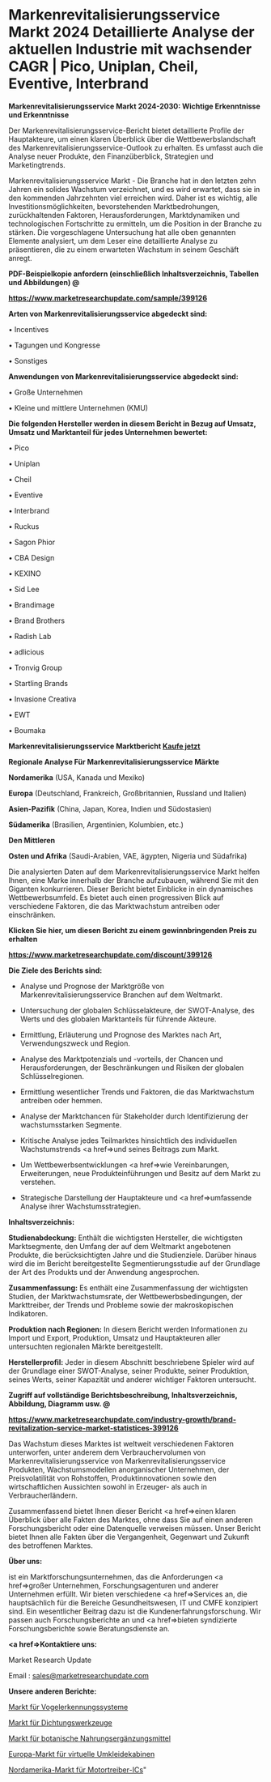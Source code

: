 # Markenrevitalisierungsservice Markt 2024 Detaillierte Analyse der aktuellen Industrie mit wachsender CAGR | Pico, Uniplan, Cheil, Eventive, Interbrand

<strong>Markenrevitalisierungsservice Markt 2024-2030: Wichtige Erkenntnisse und Erkenntnisse</strong>

Der Markenrevitalisierungsservice-Bericht bietet detaillierte Profile der Hauptakteure, um einen klaren Überblick über die Wettbewerbslandschaft des Markenrevitalisierungsservice-Outlook zu erhalten. Es umfasst auch die Analyse neuer Produkte, den Finanzüberblick, Strategien und Marketingtrends.

Markenrevitalisierungsservice Markt - Die Branche hat in den letzten zehn Jahren ein solides Wachstum verzeichnet, und es wird erwartet, dass sie in den kommenden Jahrzehnten viel erreichen wird. Daher ist es wichtig, alle Investitionsmöglichkeiten, bevorstehenden Marktbedrohungen, zurückhaltenden Faktoren, Herausforderungen, Marktdynamiken und technologischen Fortschritte zu ermitteln, um die Position in der Branche zu stärken. Die vorgeschlagene Untersuchung hat alle oben genannten Elemente analysiert, um dem Leser eine detaillierte Analyse zu präsentieren, die zu einem erwarteten Wachstum in seinem Geschäft anregt.



<strong><b>PDF-Beispielkopie anfordern (einschließlich Inhaltsverzeichnis, Tabellen und Abbildungen) @ </b></strong>

<strong><a href=https://www.marketresearchupdate.com/sample/399126>

<strong>https://www.marketresearchupdate.com/sample/399126</u></a></strong></strong>



<strong>Arten von Markenrevitalisierungsservice abgedeckt sind:</strong>

• Incentives

• Tagungen und Kongresse

• Sonstiges



<strong>Anwendungen von Markenrevitalisierungsservice abgedeckt sind:</strong>

• Große Unternehmen

• Kleine und mittlere Unternehmen (KMU)



<strong>Die folgenden Hersteller werden in diesem Bericht in Bezug auf Umsatz, Umsatz und Marktanteil für jedes Unternehmen bewertet:</strong>

• Pico

• Uniplan

• Cheil

• Eventive

• Interbrand

• Ruckus

• Sagon Phior

• CBA Design

• KEXINO

• Sid Lee

• Brandimage

• Brand Brothers

• Radish Lab

• adlicious

• Tronvig Group

• Startling Brands

• Invasione Creativa

• EWT

• Boumaka



<strong>Markenrevitalisierungsservice Marktbericht <a href=https://www.marketresearchupdate.com/buynow/399126>Kaufe jetzt</a></strong>



<strong>Regionale Analyse Für Markenrevitalisierungsservice Märkte</strong>



<strong>Nordamerika</strong> (USA, Kanada und Mexiko)



<strong>Europa</strong> (Deutschland, Frankreich, Großbritannien, Russland und Italien)



<strong>Asien-Pazifik</strong> (China, Japan, Korea, Indien und Südostasien)



<strong>Südamerika</strong> (Brasilien, Argentinien, Kolumbien, etc.)



<strong>Den Mittleren</strong> 

<strong>Osten und Afrika</strong> (Saudi-Arabien, VAE, ägypten, Nigeria und Südafrika)

Die analysierten Daten auf dem Markenrevitalisierungsservice Markt helfen Ihnen, eine Marke innerhalb der Branche aufzubauen, während Sie mit den Giganten konkurrieren. Dieser Bericht bietet Einblicke in ein dynamisches Wettbewerbsumfeld. Es bietet auch einen progressiven Blick auf verschiedene Faktoren, die das Marktwachstum antreiben oder einschränken.



<strong>Klicken Sie hier, um diesen Bericht zu einem gewinnbringenden Preis zu erhalten
</strong>

<strong><a href=https://www.marketresearchupdate.com/discount/399126>https://www.marketresearchupdate.com/discount/399126</b></u></strong></a>



<strong>Die Ziele des Berichts sind:</strong>

- Analyse und Prognose der Marktgröße von Markenrevitalisierungsservice Branchen auf dem Weltmarkt.

- Untersuchung der globalen Schlüsselakteure, der SWOT-Analyse, des Werts und des globalen Marktanteils für führende Akteure.

- Ermittlung, Erläuterung und Prognose des Marktes nach Art, Verwendungszweck und Region.

- Analyse des Marktpotenzials und -vorteils, der Chancen und Herausforderungen, der Beschränkungen und Risiken der globalen Schlüsselregionen.

- Ermittlung wesentlicher Trends und Faktoren, die das Marktwachstum antreiben oder hemmen.

- Analyse der Marktchancen für Stakeholder durch Identifizierung der wachstumsstarken Segmente.

- Kritische Analyse jedes Teilmarktes hinsichtlich des individuellen Wachstumstrends <a href=>und</a> seines Beitrags zum Markt.

- Um Wettbewerbsentwicklungen <a href=>wie</a> Vereinbarungen, Erweiterungen, neue Produkteinführungen und Besitz auf dem Markt zu verstehen.

- Strategische Darstellung der Hauptakteure und <a href=>umfas</a>sende Analyse ihrer Wachstumsstrategien.



<strong>Inhaltsverzeichnis:</strong>



<strong>Studienabdeckung:</strong> Enthält die wichtigsten Hersteller, die wichtigsten Marktsegmente, den Umfang der auf dem Weltmarkt angebotenen Produkte, die berücksichtigten Jahre und die Studienziele. Darüber hinaus wird die im Bericht bereitgestellte Segmentierungsstudie auf der Grundlage der Art des Produkts und der Anwendung angesprochen.



<strong>Zusammenfassung:</strong> Es enthält eine Zusammenfassung der wichtigsten Studien, der Marktwachstumsrate, der Wettbewerbsbedingungen, der Markttreiber, der Trends und Probleme sowie der makroskopischen Indikatoren.



<strong>Produktion nach Regionen:</strong> In diesem Bericht werden Informationen zu Import und Export, Produktion, Umsatz und Hauptakteuren aller untersuchten regionalen Märkte bereitgestellt.



<strong>Herstellerprofil:</strong> Jeder in diesem Abschnitt beschriebene Spieler wird auf der Grundlage einer SWOT-Analyse, seiner Produkte, seiner Produktion, seines Werts, seiner Kapazität und anderer wichtiger Faktoren untersucht.



<strong><b>Zugriff auf vollständige Berichtsbeschreibung, Inhaltsverzeichnis, Abbildung, Diagramm usw. @ </b></strong>

<strong><a href=https://www.marketresearchupdate.com/industry-growth/brand-revitalization-service-market-statistices-399126>https://www.marketresearchupdate.com/industry-growth/brand-revitalization-service-market-statistices-399126</a></strong>

Das Wachstum dieses Marktes ist weltweit verschiedenen Faktoren unterworfen, unter anderem dem Verbrauchervolumen von Markenrevitalisierungsservice von Markenrevitalisierungsservice Produkten, Wachstumsmodellen anorganischer Unternehmen, der Preisvolatilität von Rohstoffen, Produktinnovationen sowie den wirtschaftlichen Aussichten sowohl in Erzeuger- als auch in Verbraucherländern.

Zusammenfassend bietet Ihnen dieser Bericht <a href=>einen</a> klaren Überblick über alle Fakten des Marktes, ohne dass Sie auf einen anderen Forschungsbericht oder eine Datenquelle verweisen müssen. Unser Bericht bietet Ihnen alle Fakten über die Vergangenheit, Gegenwart und Zukunft des betroffenen Marktes.



<strong>Über uns:</strong>

 ist ein Marktforschungsunternehmen, das die Anforderungen <a href=>großer</a> Unternehmen, Forschungsagenturen und anderer Unternehmen erfüllt. Wir bieten verschiedene <a href=>Services</a> an, die hauptsächlich für die Bereiche Gesundheitswesen, IT und CMFE konzipiert sind. Ein wesentlicher Beitrag dazu ist die Kundenerfahrungsforschung. Wir passen auch Forschungsberichte an und <a href=>bieten</a> syndizierte Forschungsberichte sowie Beratungsdienste an.



<strong><a href=>Kontaktiere uns:</a></strong>

Market Research Update

Email : sales@marketresearchupdate.com



<strong>Unsere anderen Berichte:</strong>

<a href=https://www.linkedin.com/pulse/bird-detection-system-market-2023-what-factors>Markt für Vogelerkennungssysteme</a>

<a href=https://www.linkedin.com/pulse/caulking-tools-market-size-growth-set-surge-significantly>Markt für Dichtungswerkzeuge</a>

<a href=https://www.linkedin.com/pulse/botanical-supplements-market-report-2023-top-company-trends>Markt für botanische Nahrungsergänzungsmittel</a>

<a href=https://www.linkedin.com/pulse/europe-virtual-fitting-room-market-2023-usd>Europa-Markt für virtuelle Umkleidekabinen</a>

<a href=https://www.linkedin.com/pulse/north-america-motor-driver-ic-market-2030-industry-analysis>Nordamerika-Markt für Motortreiber-ICs</a>"
